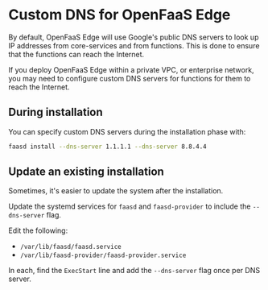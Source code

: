 # Custom DNS for OpenFaaS Edge

By default, OpenFaaS Edge will use Google's public DNS servers to look up IP addresses from core-services and from functions. This is done to ensure that the functions can reach the Internet.

If you deploy OpenFaaS Edge within a private VPC, or enterprise network, you may need to configure custom DNS servers for functions for them to reach the Internet.

## During installation

You can specify custom DNS servers during the installation phase with:

```bash
faasd install --dns-server 1.1.1.1 --dns-server 8.8.4.4
```

## Update an existing installation

Sometimes, it's easier to update the system after the installation.

Update the systemd services for `faasd` and `faasd-provider` to include the `--dns-server` flag.

Edit the following:

* `/var/lib/faasd/faasd.service`
* `/var/lib/faasd-provider/faasd-provider.service`

In each, find the `ExecStart` line and add the `--dns-server` flag once per DNS server.
